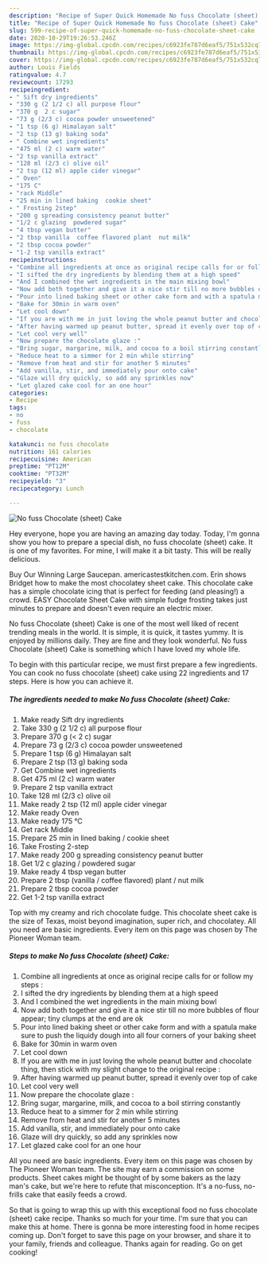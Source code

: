 ```yaml
---
description: "Recipe of Super Quick Homemade No fuss Chocolate (sheet) Cake"
title: "Recipe of Super Quick Homemade No fuss Chocolate (sheet) Cake"
slug: 599-recipe-of-super-quick-homemade-no-fuss-chocolate-sheet-cake
date: 2020-10-29T19:26:53.246Z
image: https://img-global.cpcdn.com/recipes/c6923fe787d6eaf5/751x532cq70/no-fuss-chocolate-sheet-cake-recipe-main-photo.jpg
thumbnail: https://img-global.cpcdn.com/recipes/c6923fe787d6eaf5/751x532cq70/no-fuss-chocolate-sheet-cake-recipe-main-photo.jpg
cover: https://img-global.cpcdn.com/recipes/c6923fe787d6eaf5/751x532cq70/no-fuss-chocolate-sheet-cake-recipe-main-photo.jpg
author: Louis Fields
ratingvalue: 4.7
reviewcount: 17293
recipeingredient:
- " Sift dry ingredients"
- "330 g (2 1/2 c) all purpose flour"
- "370 g  2 c sugar"
- "73 g (2/3 c) cocoa powder unsweetened"
- "1 tsp (6 g) Himalayan salt"
- "2 tsp (13 g) baking soda"
- " Combine wet ingredients"
- "475 ml (2 c) warm water"
- "2 tsp vanilla extract"
- "128 ml (2/3 c) olive oil"
- "2 tsp (12 ml) apple cider vinegar"
- " Oven"
- "175 C"
- "rack Middle"
- "25 min in lined baking  cookie sheet"
- " Frosting 2step"
- "200 g spreading consistency peanut butter"
- "1/2 c glazing  powdered sugar"
- "4 tbsp vegan butter"
- "2 tbsp vanilla  coffee flavored plant  nut milk"
- "2 tbsp cocoa powder"
- "1-2 tsp vanilla extract"
recipeinstructions:
- "Combine all ingredients at once as original recipe calls for or follow my steps :"
- "I sifted the dry ingredients by blending them at a high speed"
- "And I combined the wet ingredients in the main mixing bowl"
- "Now add both together and give it a nice stir till no more bubbles of flour appear; tiny clumps at the end are ok"
- "Pour into lined baking sheet or other cake form and with a spatula make sure to push the liquidy dough into all four corners of your baking sheet"
- "Bake for 30min in warm oven"
- "Let cool down"
- "If you are with me in just loving the whole peanut butter and chocolate thing, then stick with my slight change to the original recipe :"
- "After having warmed up peanut butter, spread it evenly over top of cake"
- "Let cool very well"
- "Now prepare the chocolate glaze :"
- "Bring sugar, margarine, milk, and cocoa to a boil stirring constantly"
- "Reduce heat to a simmer for 2 min while stirring"
- "Remove from heat and stir for another 5 minutes"
- "Add vanilla, stir, and immediately pour onto cake"
- "Glaze will dry quickly, so add any sprinkles now"
- "Let glazed cake cool for an one hour"
categories:
- Recipe
tags:
- no
- fuss
- chocolate

katakunci: no fuss chocolate 
nutrition: 161 calories
recipecuisine: American
preptime: "PT12M"
cooktime: "PT32M"
recipeyield: "3"
recipecategory: Lunch

---
```



![No fuss Chocolate (sheet) Cake](https://img-global.cpcdn.com/recipes/c6923fe787d6eaf5/751x532cq70/no-fuss-chocolate-sheet-cake-recipe-main-photo.jpg)

Hey everyone, hope you are having an amazing day today. Today, I'm gonna show you how to prepare a special dish, no fuss chocolate (sheet) cake. It is one of my favorites. For mine, I will make it a bit tasty. This will be really delicious.

Buy Our Winning Large Saucepan. americastestkitchen.com. Erin shows Bridget how to make the most chocolatey sheet cake. This chocolate cake has a simple chocolate icing that is perfect for feeding (and pleasing!) a crowd. EASY Chocolate Sheet Cake with simple fudge frosting takes just minutes to prepare and doesn&#39;t even require an electric mixer.

No fuss Chocolate (sheet) Cake is one of the most well liked of recent trending meals in the world. It is simple, it is quick, it tastes yummy. It is enjoyed by millions daily. They are fine and they look wonderful. No fuss Chocolate (sheet) Cake is something which I have loved my whole life.


To begin with this particular recipe, we must first prepare a few ingredients. You can cook no fuss chocolate (sheet) cake using 22 ingredients and 17 steps. Here is how you can achieve it.

<!--inarticleads1-->

##### The ingredients needed to make No fuss Chocolate (sheet) Cake:

1. Make ready  Sift dry ingredients
1. Take 330 g (2 1/2 c) all purpose flour
1. Prepare 370 g (&lt; 2 c) sugar
1. Prepare 73 g (2/3 c) cocoa powder unsweetened
1. Prepare 1 tsp (6 g) Himalayan salt
1. Prepare 2 tsp (13 g) baking soda
1. Get  Combine wet ingredients
1. Get 475 ml (2 c) warm water
1. Prepare 2 tsp vanilla extract
1. Take 128 ml (2/3 c) olive oil
1. Make ready 2 tsp (12 ml) apple cider vinegar
1. Make ready  Oven
1. Make ready 175 °C
1. Get rack Middle
1. Prepare 25 min in lined baking / cookie sheet
1. Take  Frosting 2-step
1. Make ready 200 g spreading consistency peanut butter
1. Get 1/2 c glazing / powdered sugar
1. Make ready 4 tbsp vegan butter
1. Prepare 2 tbsp (vanilla / coffee flavored) plant / nut milk
1. Prepare 2 tbsp cocoa powder
1. Get 1-2 tsp vanilla extract


Top with my creamy and rich chocolate fudge. This chocolate sheet cake is the size of Texas, moist beyond imagination, super rich, and chocolatey. All you need are basic ingredients. Every item on this page was chosen by The Pioneer Woman team. 

<!--inarticleads2-->

##### Steps to make No fuss Chocolate (sheet) Cake:

1. Combine all ingredients at once as original recipe calls for or follow my steps :
1. I sifted the dry ingredients by blending them at a high speed
1. And I combined the wet ingredients in the main mixing bowl
1. Now add both together and give it a nice stir till no more bubbles of flour appear; tiny clumps at the end are ok
1. Pour into lined baking sheet or other cake form and with a spatula make sure to push the liquidy dough into all four corners of your baking sheet
1. Bake for 30min in warm oven
1. Let cool down
1. If you are with me in just loving the whole peanut butter and chocolate thing, then stick with my slight change to the original recipe :
1. After having warmed up peanut butter, spread it evenly over top of cake
1. Let cool very well
1. Now prepare the chocolate glaze :
1. Bring sugar, margarine, milk, and cocoa to a boil stirring constantly
1. Reduce heat to a simmer for 2 min while stirring
1. Remove from heat and stir for another 5 minutes
1. Add vanilla, stir, and immediately pour onto cake
1. Glaze will dry quickly, so add any sprinkles now
1. Let glazed cake cool for an one hour


All you need are basic ingredients. Every item on this page was chosen by The Pioneer Woman team. The site may earn a commission on some products. Sheet cakes might be thought of by some bakers as the lazy man&#39;s cake, but we&#39;re here to refute that misconception. It&#39;s a no-fuss, no-frills cake that easily feeds a crowd. 

So that is going to wrap this up with this exceptional food no fuss chocolate (sheet) cake recipe. Thanks so much for your time. I'm sure that you can make this at home. There is gonna be more interesting food in home recipes coming up. Don't forget to save this page on your browser, and share it to your family, friends and colleague. Thanks again for reading. Go on get cooking!
